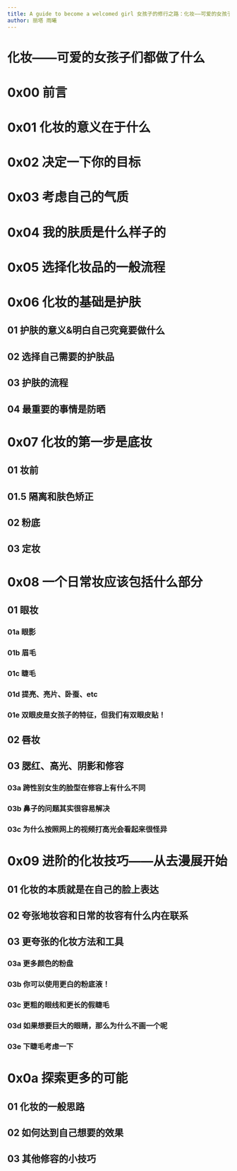 ```yaml
---
title: A guide to become a welcomed girl 女孩子的修行之路：化妆——可爱的女孩子们都做了什么
author: 丽塔 雨曦
---
```


# 化妆——可爱的女孩子们都做了什么

# 0x00 前言

# 0x01 化妆的意义在于什么

# 0x02 决定一下你的目标

# 0x03 考虑自己的气质

# 0x04 我的肤质是什么样子的

# 0x05 选择化妆品的一般流程

# 0x06 化妆的基础是护肤

## 01 护肤的意义&明白自己究竟要做什么
## 02 选择自己需要的护肤品
## 03 护肤的流程
## 04 最重要的事情是防晒

# 0x07 化妆的第一步是底妆

## 01 妆前
## 01.5 隔离和肤色矫正
## 02 粉底
## 03 定妆

# 0x08 一个日常妆应该包括什么部分

## 01 眼妆
### 01a 眼影
### 01b 眉毛
### 01c 睫毛
### 01d 提亮、亮片、卧蚕、etc
### 01e 双眼皮是女孩子的特征，但我们有双眼皮贴！

## 02 唇妆

## 03 腮红、高光、阴影和修容
### 03a 跨性别女生的脸型在修容上有什么不同
### 03b 鼻子的问题其实很容易解决
### 03c 为什么按照网上的视频打高光会看起来很怪异

# 0x09 进阶的化妆技巧——从去漫展开始
## 01 化妆的本质就是在自己的脸上表达
## 02 夸张地妆容和日常的妆容有什么内在联系
## 03 更夸张的化妆方法和工具
### 03a 更多颜色的粉盘
### 03b 你可以使用更白的粉底液！
### 03c 更粗的眼线和更长的假睫毛
### 03d 如果想要巨大的眼睛，那么为什么不画一个呢
### 03e 下睫毛考虑一下

# 0x0a 探索更多的可能

## 01 化妆的一般思路
## 02 如何达到自己想要的效果
## 03 其他修容的小技巧